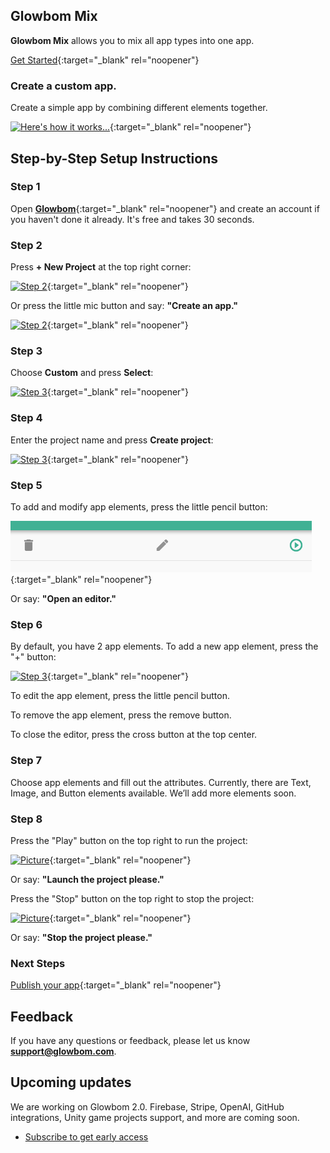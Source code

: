 ## Glowbom Mix

**Glowbom Mix** allows you to mix all app types into one app.

[Get Started](https://glowbom.com/){:target="_blank" rel="noopener"}

### Create a custom app.

Create a simple app by combining different elements together.

[![Here's how it works...](https://user-images.githubusercontent.com/2455891/108611118-92cc0700-7398-11eb-944d-2eb65acdd8c1.png)](https://glowbom.com/){:target="_blank" rel="noopener"}

## Step-by-Step Setup Instructions

### Step 1

Open [**Glowbom**](https://glowbom.com/chat/){:target="_blank" rel="noopener"} and create an account if you haven't done it already. It's free and takes 30 seconds.

### Step 2

Press **+ New Project** at the top right corner:

[![Step 2](https://user-images.githubusercontent.com/2455891/97621818-0c567880-19e9-11eb-93ba-6a8d9944c7b8.png)](https://glowbom.com/){:target="_blank" rel="noopener"}

Or press the little mic button and say: **"Create an app."**

[![Step 2](https://user-images.githubusercontent.com/2455891/97621819-0cef0f00-19e9-11eb-984a-41e89a44490f.png)](https://glowbom.com/){:target="_blank" rel="noopener"}

### Step 3

Choose **Custom** and press **Select**:

[![Step 3](https://user-images.githubusercontent.com/2455891/108611458-e8ee7980-739b-11eb-8bac-24706250ee32.png)](https://glowbom.com/){:target="_blank" rel="noopener"}

### Step 4

Enter the project name and press **Create project**:

[![Step 3](https://user-images.githubusercontent.com/2455891/97621821-0cef0f00-19e9-11eb-8e87-83d8e0976cf0.png)](https://glowbom.com/){:target="_blank" rel="noopener"}

### Step 5

To add and modify app elements, press the little pencil button:

[![Step 3](https://raw.githubusercontent.com/Glowbom/Glowbom/master/tutorials/quiz/img/qstep5.png)](https://glowbom.com/){:target="_blank" rel="noopener"}

Or say: **"Open an editor."**

### Step 6

By default, you have 2 app elements. To add a new app element, press the "+" button:

[![Step 3](https://user-images.githubusercontent.com/2455891/108611333-efc8bc80-739a-11eb-9bc2-32e5cb93c397.png)](https://glowbom.com/){:target="_blank" rel="noopener"}

To edit the app element, press the little pencil button.

To remove the app element, press the remove button.

To close the editor, press the cross button at the top center.

### Step 7

Choose app elements and fill out the attributes. Currently, there are Text, Image, and Button elements available. We’ll add more elements soon.

### Step 8

Press the "Play" button on the top right to run the project:

[![Picture](https://user-images.githubusercontent.com/2455891/97621829-0eb8d280-19e9-11eb-9a0b-c3df20755125.png)](https://glowbom.com/){:target="_blank" rel="noopener"}

Or say: **"Launch the project please."**

Press the "Stop" button on the top right to stop the project:

[![Picture](https://user-images.githubusercontent.com/2455891/108611385-72517c00-739b-11eb-9d99-d18d33b5cfd6.png)](https://glowbom.com/){:target="_blank" rel="noopener"}

Or say: **"Stop the project please."**

### Next Steps

[Publish your app](https://glowbom.github.io/Glowbom/Publish){:target="_blank" rel="noopener"}

## Feedback

If you have any questions or feedback, please let us know **support@glowbom.com**.

## Upcoming updates

We are working on Glowbom 2.0. Firebase, Stripe, OpenAI, GitHub integrations, Unity game projects support, and more are coming soon.

- [Subscribe to get early access](https://www.producthunt.com/upcoming/glowbom-2-0)
